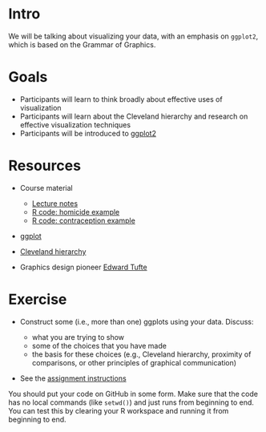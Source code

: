 Intro
=====

We will be talking about visualizing your data, with an emphasis on
`ggplot2`, which is based on the Grammar of Graphics.

Goals
=====

-   Participants will learn to think broadly about effective uses of visualization
-   Participants will learn about the Cleveland hierarchy and research on effective visualization techniques
-   Participants will be introduced to [ggplot2](http://ggplot2.org)

Resources
=========

-   Course material
    -   [ Lecture notes](Visualization_Lecture_notes.html)
    -   [ R code: homicide example](CA_homicide_pix.html)
    -   [ R code: contraception example](Visualization_Contraception.html)

-   [ggplot](http://ggplot2.org)
-   [Cleveland hierarchy](http://sfew.websitetoolbox.com/post/clevelands-graphical-features-hierarchy-4598555)
-   Graphics design pioneer [Edward Tufte](https://www.edwardtufte.com/tufte/)

Exercise
========

* Construct some (i.e., more than one) ggplots using your data. Discuss:
	* what you are trying to show
	* some of the choices that you have made
	* the basis for these choices (e.g., Cleveland hierarchy, proximity of comparisons, or other principles of graphical communication) 

* See the [assignment instructions](../admin/assignments.html)

You should put your code on GitHub in some form. Make sure that the
code has no local commands (like `setwd()`) and just runs from beginning
to end. You can test this by clearing your R workspace and running it
from beginning to end.
